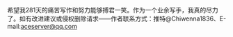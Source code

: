 希望我281天的痛苦写作和努力能够搏君一笑。作为一个业余写手，我真的尽力了。如有改进建议或侵权删除请求——作者联系方式：推特@Chiwenna1836、E-mail:aceserver@qq.com
